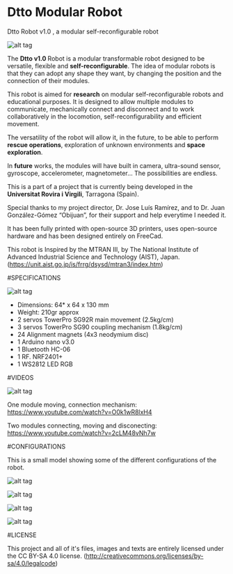 # Dtto Modular Robot
Dtto Robot v1.0 , a modular self-reconfigurable robot

![alt tag](/IMAGES/1s.jpg)

The <strong>Dtto v1.0 </strong> Robot is a modular transformable robot designed to be versatile, flexible and <strong>self-reconfigurable</strong>. The idea of modular robots is that they can adopt any shape they want, by changing the position and the connection of their modules. 

This robot is aimed for <strong>research</strong> on modular self-reconfigurable robots and educational purposes. It is designed to allow multiple modules to communicate, mechanically connect and disconnect and to work collaboratively in the locomotion, self-reconfigurability and efficient movement.

The versatility of the robot will allow it, in the future, to be able to perform <strong>rescue operations</strong>, exploration of unknown environments and <strong>space exploration</strong>.

In <strong>future</strong> works, the modules will have built in camera, ultra-sound sensor, gyroscope, accelerometer, magnetometer… The possibilities are endless.
 
This is a part of a project that is currently being developed in the <strong>Universitat Rovira i Virgili</strong>, Tarragona (Spain).

Special thanks to my project director, Dr. Jose Luís Ramírez, and to Dr. Juan González-Gómez “Obijuan”, for their support and help everytime I needed it. 

It has been fully printed with open-source 3D printers, uses open-source hardware and has been designed entirely on FreeCad.

This robot is Inspired by the MTRAN III, by The National Institute of Advanced Industrial Science and Technology (AIST), Japan. (https://unit.aist.go.jp/is/frrg/dsysd/mtran3/index.htm)


#SPECIFICATIONS

![alt tag](/IMAGES/6s.jpg)

- Dimensions: 64* x 64 x 130 mm
- Weight: 210gr approx
- 2 servos TowerPro SG92R main movement (2.5kg/cm)
- 3 servos TowerPro SG90 coupling mechanism (1.8kg/cm)
- 24 Alignment magnets (4x3 neodymium disc)
- 1 Arduino nano v3.0
- 1 Bluetooth HC-06
- 1 RF. NRF2401+
- 1 WS2812 LED RGB


#VIDEOS

![alt tag](/IMAGES/18s.jpg)

One module moving, connection mechanism:
https://www.youtube.com/watch?v=O0k1wR8lxH4

Two modules connecting, moving and disconecting:
https://www.youtube.com/watch?v=2cLM48vNh7w



#CONFIGURATIONS

This is a small model showing some of the different configurations of the robot.

![alt tag](/IMAGES/11s.jpg)

![alt tag](/IMAGES/12s.jpg)

![alt tag](/IMAGES/14s.jpg)

![alt tag](/IMAGES/15s.jpg)

#LICENSE

This project and all of it's files, images and texts are entirely licensed under the CC BY-SA 4.0 license. (http://creativecommons.org/licenses/by-sa/4.0/legalcode)
